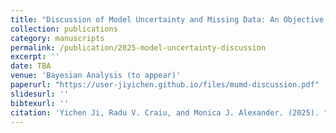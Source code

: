 ```yaml
---
title: "Discussion of Model Uncertainty and Missing Data: An Objective Bayesian Perspective"
collection: publications
category: manuscripts
permalink: /publication/2025-model-uncertainty-discussion
excerpt: ''
date: TBA
venue: 'Bayesian Analysis (to appear)'
paperurl: "https://user-jiyichen.github.io/files/mumd-discussion.pdf"
slidesurl: ''
bibtexurl: ''
citation: 'Yichen Ji, Radu V. Craiu, and Monica J. Alexander. (2025). "Discussion of Model Uncertainty and Missing Data: An Objective Bayesian Perspective." <i>Bayesian Analysis</i>, to appear.'
---
```

